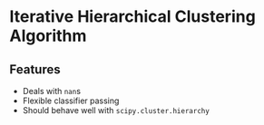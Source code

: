 Iterative Hierarchical Clustering Algorithm
===========================================

Features
--------
* Deals with `nan`s
* Flexible classifier passing
* Should behave well with `scipy.cluster.hierarchy`

